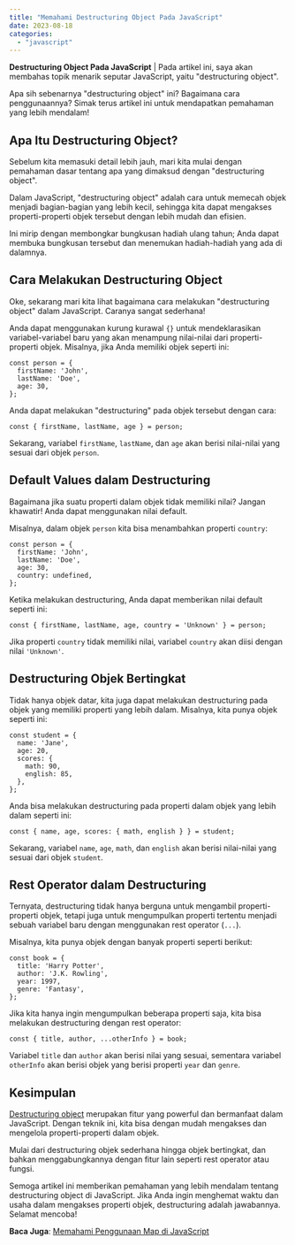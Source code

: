 ```yaml
---
title: "Memahami Destructuring Object Pada JavaScript"
date: 2023-08-18
categories: 
  - "javascript"
---
```


**Destructuring Object Pada JavaScript** | Pada artikel ini, saya akan membahas topik menarik seputar JavaScript, yaitu "destructuring object".

Apa sih sebenarnya "destructuring object" ini? Bagaimana cara penggunaannya? Simak terus artikel ini untuk mendapatkan pemahaman yang lebih mendalam!

## **Apa Itu Destructuring Object?**

Sebelum kita memasuki detail lebih jauh, mari kita mulai dengan pemahaman dasar tentang apa yang dimaksud dengan "destructuring object".

Dalam JavaScript, "destructuring object" adalah cara untuk memecah objek menjadi bagian-bagian yang lebih kecil, sehingga kita dapat mengakses properti-properti objek tersebut dengan lebih mudah dan efisien.

Ini mirip dengan membongkar bungkusan hadiah ulang tahun; Anda dapat membuka bungkusan tersebut dan menemukan hadiah-hadiah yang ada di dalamnya.

## **Cara Melakukan Destructuring Object**

Oke, sekarang mari kita lihat bagaimana cara melakukan "destructuring object" dalam JavaScript. Caranya sangat sederhana!

Anda dapat menggunakan kurung kurawal `{}` untuk mendeklarasikan variabel-variabel baru yang akan menampung nilai-nilai dari properti-properti objek. Misalnya, jika Anda memiliki objek seperti ini:

```
const person = {
  firstName: 'John',
  lastName: 'Doe',
  age: 30,
};

```

Anda dapat melakukan "destructuring" pada objek tersebut dengan cara:

```
const { firstName, lastName, age } = person;

```

Sekarang, variabel `firstName`, `lastName`, dan `age` akan berisi nilai-nilai yang sesuai dari objek `person`.

## **Default Values dalam Destructuring**

Bagaimana jika suatu properti dalam objek tidak memiliki nilai? Jangan khawatir! Anda dapat menggunakan nilai default.

Misalnya, dalam objek `person` kita bisa menambahkan properti `country`:

```
const person = {
  firstName: 'John',
  lastName: 'Doe',
  age: 30,
  country: undefined,
};

```

Ketika melakukan destructuring, Anda dapat memberikan nilai default seperti ini:

```
const { firstName, lastName, age, country = 'Unknown' } = person;

```

Jika properti `country` tidak memiliki nilai, variabel `country` akan diisi dengan nilai `'Unknown'`.

## **Destructuring Objek Bertingkat**

Tidak hanya objek datar, kita juga dapat melakukan destructuring pada objek yang memiliki properti yang lebih dalam. Misalnya, kita punya objek seperti ini:

```
const student = {
  name: 'Jane',
  age: 20,
  scores: {
    math: 90,
    english: 85,
  },
};

```

Anda bisa melakukan destructuring pada properti dalam objek yang lebih dalam seperti ini:

```
const { name, age, scores: { math, english } } = student;

```

Sekarang, variabel `name`, `age`, `math`, dan `english` akan berisi nilai-nilai yang sesuai dari objek `student`.

## **Rest Operator dalam Destructuring**

Ternyata, destructuring tidak hanya berguna untuk mengambil properti-properti objek, tetapi juga untuk mengumpulkan properti tertentu menjadi sebuah variabel baru dengan menggunakan rest operator (`...`).

Misalnya, kita punya objek dengan banyak properti seperti berikut:

```
const book = {
  title: 'Harry Potter',
  author: 'J.K. Rowling',
  year: 1997,
  genre: 'Fantasy',
};

```

Jika kita hanya ingin mengumpulkan beberapa properti saja, kita bisa melakukan destructuring dengan rest operator:

```
const { title, author, ...otherInfo } = book;

```

Variabel `title` dan `author` akan berisi nilai yang sesuai, sementara variabel `otherInfo` akan berisi objek yang berisi properti `year` dan `genre`.

## **Kesimpulan**

[Destructuring object](https://ajiekusumadhany.com/destructuring-object-pada-javascript/) merupakan fitur yang powerful dan bermanfaat dalam JavaScript. Dengan teknik ini, kita bisa dengan mudah mengakses dan mengelola properti-properti dalam objek.

Mulai dari destructuring objek sederhana hingga objek bertingkat, dan bahkan menggabungkannya dengan fitur lain seperti rest operator atau fungsi.

Semoga artikel ini memberikan pemahaman yang lebih mendalam tentang destructuring object di JavaScript. Jika Anda ingin menghemat waktu dan usaha dalam mengakses properti objek, destructuring adalah jawabannya. Selamat mencoba!

**Baca Juga**: [Memahami Penggunaan Map di JavaScript](https://ajiekusumadhany.com/penggunaan-map-di-javascript/)
